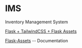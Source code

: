 # IMS
Inventory Management System





[Flask + TailwindCSS + Flask Assets](https://dev.to/ffpaiki/flask-tailwindcss-flask-assets-51mo#:~:text=Continuing%20from%20the%20previous%20article%20%22Getting%20Started%20with,easy%E2%80%A6%20you%20just%20need%20to%20use%20Flask-Assets%20package.)

[Flask-Assets](https://flask-assets.readthedocs.io/en/latest/) -- Documentation